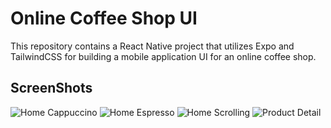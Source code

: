 # Online Coffee Shop UI

This repository contains a React Native project that utilizes Expo and TailwindCSS for building a mobile application UI for an online coffee shop.

## ScreenShots
![Home Cappuccino](/screenshots/home-cappuccino.png?raw=true "Home Cappuccino")
![Home Espresso](/screenshots/home-espresso.png?raw=true "Home Espresso")
![Home Scrolling](/screenshots/home-scrolling.png?raw=true "Home Scrolling")
![Product Detail](/screenshots/product-page.png?raw=true "Product detail")
